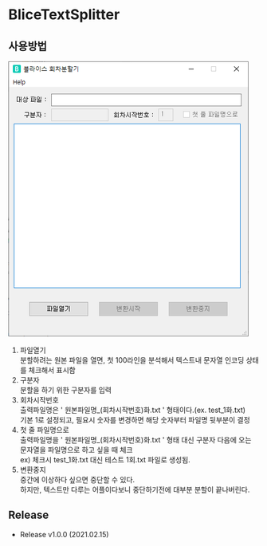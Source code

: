 # BliceTextSplitter

## 사용방법
![png](blice_text_splitter.png)
1. 파일열기   
분할하려는 원본 파일을 열면, 첫 100라인을 분석해서 텍스트내 문자열 인코딩 상태를 체크해서 표시함
2. 구분자   
분할을 하기 위한 구분자를 입력
3. 회차시작번호   
출력파일명은 ' 원본파일명_(회차시작번호)화.txt ' 형태이다.(ex. test_1화.txt)   
기본 1로 설정되고, 필요시 숫자를 변경하면 해당 숫자부터 파일명 뒷부분이 결정   
4. 첫 줄 파일명으로   
출력파일명을 ' 원본파일명_(회차시작번호)화.txt ' 형태 대신 구분자 다음에 오는 문자열을 파일명으로 하고 싶을 때 체크   
ex) 체크시 test_1화.txt 대신 테스트 1회.txt 파일로 생성됨.
5. 변환중지   
중간에 이상하다 싶으면 중단할 수 있다.   
하지만, 텍스트만 다루는 어플이다보니 중단하기전에 대부분 분할이 끝나버린다.

## Release
+ Release v1.0.0 (2021.02.15)
